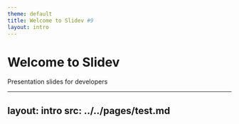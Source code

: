 ```yaml
---
theme: default
title: Welcome to Slidev #9
layout: intro
---
```


# Welcome to Slidev

Presentation slides for developers  
<Counter :count="4" m="t-4" />

---
layout: intro
src: ../../pages/test.md
---
